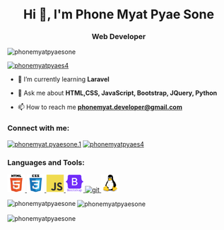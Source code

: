 <h1 align="center">Hi 👋, I'm Phone Myat Pyae Sone</h1>
<h3 align="center">Web Developer</h3>

<p align="left"> <img src="https://komarev.com/ghpvc/?username=phonemyatpyaesone&label=Profile%20views&color=0e75b6&style=flat" alt="phonemyatpyaesone" /> </p>

<p align="left"> <a href="https://twitter.com/phonemyatpyaes4" target="blank"><img src="https://img.shields.io/twitter/follow/phonemyatpyaes4?logo=twitter&style=for-the-badge" alt="phonemyatpyaes4" /></a> </p>

- 🌱 I’m currently learning **Laravel**

- 💬 Ask me about **HTML,CSS, JavaScript, Bootstrap, JQuery, Python**

- 📫 How to reach me **phonemyat.developer@gmail.com**

<h3 align="left">Connect with me:</h3>
<p align="left">
<a href="https://fb.com/phonemyat.pyaesone.1" target="blank"><img align="center" src="https://raw.githubusercontent.com/rahuldkjain/github-profile-readme-generator/master/src/images/icons/Social/facebook.svg" alt="phonemyat.pyaesone.1" height="30" width="40" /></a>
<a href="https://twitter.com/phonemyatpyaes4" target="blank"><img align="center" src="https://raw.githubusercontent.com/rahuldkjain/github-profile-readme-generator/master/src/images/icons/Social/twitter.svg" alt="phonemyatpyaes4" height="30" width="40" /></a>
</p>

<h3 align="left">Languages and Tools:</h3>
<p align="left">  <a href="https://www.w3.org/html/" target="_blank"> <img src="https://raw.githubusercontent.com/devicons/devicon/master/icons/html5/html5-original-wordmark.svg" alt="html5" width="40" height="40"/> </a> <a href="https://www.w3schools.com/css/" target="_blank"> <img src="https://raw.githubusercontent.com/devicons/devicon/master/icons/css3/css3-original-wordmark.svg" alt="css3" width="40" height="40"/> </a>  <a href="https://developer.mozilla.org/en-US/docs/Web/JavaScript" target="_blank"> <img src="https://raw.githubusercontent.com/devicons/devicon/master/icons/javascript/javascript-original.svg" alt="javascript" width="40" height="40"/> </a> <a href="https://getbootstrap.com" target="_blank"> <img src="https://raw.githubusercontent.com/devicons/devicon/master/icons/bootstrap/bootstrap-plain-wordmark.svg" alt="bootstrap" width="40" height="40"/> </a>  <a href="https://git-scm.com/" target="_blank"> <img src="https://www.vectorlogo.zone/logos/git-scm/git-scm-icon.svg" alt="git" width="40" height="40"/> </a> <a href="https://www.linux.org/" target="_blank"> <img src="https://raw.githubusercontent.com/devicons/devicon/master/icons/linux/linux-original.svg" alt="linux" width="40" height="40"/> </a> </p>

<p><img align="left" src="https://github-readme-stats.vercel.app/api/top-langs?username=phonemyatpyaesone&show_icons=true&locale=en&layout=compact" alt="phonemyatpyaesone" /></p>

<p>&nbsp;<img align="center" src="https://github-readme-stats.vercel.app/api?username=phonemyatpyaesone&show_icons=true&locale=en" alt="phonemyatpyaesone" /></p>

<p><img align="center" src="https://github-readme-streak-stats.herokuapp.com/?user=phonemyatpyaesone&" alt="phonemyatpyaesone" /></p>

